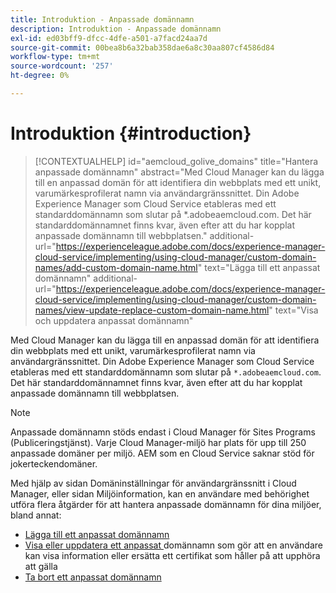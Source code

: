 ```yaml
---
title: Introduktion - Anpassade domännamn
description: Introduktion - Anpassade domännamn
exl-id: ed03bff9-dfcc-4dfe-a501-a7facd24aa7d
source-git-commit: 00bea8b6a32bab358dae6a8c30aa807cf4586d84
workflow-type: tm+mt
source-wordcount: '257'
ht-degree: 0%

---
```


# Introduktion {#introduction}

>[!CONTEXTUALHELP]
>id="aemcloud_golive_domains"
>title="Hantera anpassade domännamn"
>abstract="Med Cloud Manager kan du lägga till en anpassad domän för att identifiera din webbplats med ett unikt, varumärkesprofilerat namn via användargränssnittet. Din Adobe Experience Manager som Cloud Service etableras med ett standarddomännamn som slutar på *.adobeaemcloud.com. Det här standarddomännamnet finns kvar, även efter att du har kopplat anpassade domännamn till webbplatsen."
>additional-url="https://experienceleague.adobe.com/docs/experience-manager-cloud-service/implementing/using-cloud-manager/custom-domain-names/add-custom-domain-name.html" text="Lägga till ett anpassat domännamn"
>additional-url="https://experienceleague.adobe.com/docs/experience-manager-cloud-service/implementing/using-cloud-manager/custom-domain-names/view-update-replace-custom-domain-name.html" text="Visa och uppdatera anpassat domännamn"

Med Cloud Manager kan du lägga till en anpassad domän för att identifiera din webbplats med ett unikt, varumärkesprofilerat namn via användargränssnittet. Din Adobe Experience Manager som Cloud Service etableras med ett standarddomännamn som slutar på `*.adobeaemcloud.com`. Det här standarddomännamnet finns kvar, även efter att du har kopplat anpassade domännamn till webbplatsen.

>[!NOTE]
>Anpassade domännamn stöds endast i Cloud Manager för Sites Programs (Publiceringstjänst). Varje Cloud Manager-miljö har plats för upp till 250 anpassade domäner per miljö. AEM som en Cloud Service saknar stöd för jokerteckendomäner.

Med hjälp av sidan Domäninställningar för användargränssnitt i Cloud Manager, eller sidan Miljöinformation, kan en användare med behörighet utföra flera åtgärder för att hantera anpassade domännamn för dina miljöer, bland annat:

* [Lägga till ett anpassat domännamn](/help/implementing/cloud-manager/custom-domain-names/add-custom-domain-name.md)
* [Visa eller uppdatera ett anpassat ](/help/implementing/cloud-manager/custom-domain-names/view-update-replace-custom-domain-name.md) domännamn som gör att en användare kan visa information eller ersätta ett certifikat som håller på att upphöra att gälla
* [Ta bort ett anpassat domännamn](/help/implementing/cloud-manager/custom-domain-names/delete-custom-domain-name.md)
